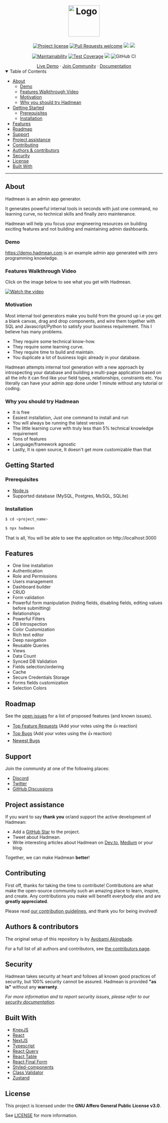 <h1 align="center">
  <a href="https://github.com/hadmean/hadmean">
    <img src="https://hadmean.com/img/logo.png" alt="Logo" height="100">
  </a>
</h1>

<div align="center">

[![Project license](https://img.shields.io/github/license/hadmean/hadmean.svg)](LICENSE)
[![Pull Requests welcome](https://img.shields.io/badge/PRs-welcome-23bc42.svg)](https://github.com/hadmean/hadmean/issues?q=is%3Aissue+is%3Aopen+label%3A%22help+wanted%22)
<img src="https://img.shields.io/npm/v/hadmean" />
<img src="https://img.shields.io/github/languages/top/hadmean/hadmean" />


[![Maintainability](https://api.codeclimate.com/v1/badges/23516bfbcca7557d80a5/maintainability)](https://codeclimate.com/github/hadmean/hadmean/maintainability)
[![Test Coverage](https://api.codeclimate.com/v1/badges/23516bfbcca7557d80a5/test_coverage)](https://codeclimate.com/github/hadmean/hadmean/test_coverage)
<img src="https://img.shields.io/codeclimate/tech-debt/hadmean/hadmean" />
![GitHub CI](https://github.com/hadmean/hadmean/actions/workflows/release.yml/badge.svg)


</div>

<div align="center">
  <a href="https://demo.hadmean.com" target="_blank">Live Demo</a>
  ·
  <a href="https://discord.gg/aV6DxwXhzN" target="_blank">Join Community</a>
    ·
  <a href="https://hadmean.com" target="_blank">Documentation</a>
</div>


<details open="open">
<summary>Table of Contents</summary>

- [About](#about)
  - [Demo](#demo)
  - [Features Walkthrough Video](#features-walkthrough-video)
  - [Motivation](#motivation)
  - [Why you should try Hadmean](#why-you-should-try-hadmean)
- [Getting Started](#getting-started)
  - [Prerequisites](#prerequisites)
  - [Installation](#installation)
- [Features](#features)
- [Roadmap](#roadmap)
- [Support](#support)
- [Project assistance](#project-assistance)
- [Contributing](#contributing)
- [Authors & contributors](#authors--contributors)
- [Security](#security)
- [License](#license)
- [Built With](#acknowledgements)

</details>

---

## About
Hadmean is an admin app generator. 

It generates powerful internal tools in seconds with just one command, no learning curve, no technical skills and finally zero maintenance.

Hadmean will help you focus your engineering resources on building exciting features and not building and maintaining admin dashboards.

### Demo
https://demo.hadmean.com is an example admin app generated with zero programming knowledge.

### Features Walkthrough Video
Click on the image below to see what you get with Hadmean.

[![Watch the video](https://img.youtube.com/vi/J43YtoSPFRw/mqdefault.jpg)](https://youtu.be/J43YtoSPFRw)


### Motivation
Most internal tool generators make you build from the ground up i.e you get a blank canvas, drag and drop components, and wire them together with SQL and Javascript/Python to satisfy your business requirement. This I believe has many problems.

- They require some technical know-how. 
- They require some learning curve. 
- They require time to build and maintain. 
- You duplicate a lot of business logic already in your database.

Hadmean attempts internal tool generation with a new approach by introspecting your database and building a multi-page application based on all the info it can find like your field types, relationships, constraints etc. You literally can have your admin app done under 1 minute without any tutorial or coding.

### Why you should try Hadmean
- It is free
- Easiest installation, Just one command to install and run
- You will always be running the latest version
- The little learning curve with truly less than 5% technical knowledge requirement
- Tons of features
- Language/framework agnostic
- Lastly, It is open source, It doesn't get more customizable than that

## Getting Started

### Prerequisites
 - [Node.js](https://nodejs.org/en/download/)
 - Supported database (MySQL, Postgres, MsSQL, SQLite)

### Installation

```bash
$ cd <project_name>

$ npx hadmean
```

That is all, You will be able to see the application on http://localhost:3000


## Features
 - One line installation 
 - Authentication
 - Role and Permissions
 - Users management
 - Dashboard builder 
 - CRUD
 - Form validation
 - Powerful form manipulation (hiding fields, disabling fields, editing values before submitting)
 - Relationships
 - Powerful Filters
 - DB Introspection
 - Color Customization
 - Rich text editor
 - Deep navigation
 - Reusable Queries
 - Views
 - Data Count
 - Synced DB Validation
 - Fields selection/ordering
 - Cache
 - Secure Credentials Storage
 - Forms fields customization
 - Selection Colors


## Roadmap

See the [open issues](https://github.com/hadmean/hadmean/issues) for a list of proposed features (and known issues).

- [Top Feature Requests](https://github.com/hadmean/hadmean/issues?q=label%3Aenhancement+is%3Aopen+sort%3Areactions-%2B1-desc) (Add your votes using the 👍 reaction)
- [Top Bugs](https://github.com/hadmean/hadmean/issues?q=is%3Aissue+is%3Aopen+label%3Abug+sort%3Areactions-%2B1-desc) (Add your votes using the 👍 reaction)
- [Newest Bugs](https://github.com/hadmean/hadmean/issues?q=is%3Aopen+is%3Aissue+label%3Abug)

## Support

Join the community at one of the following places:
- [Discord](https://discord.gg/aV6DxwXhzN)
- [Twitter](https://twitter.com/hadmeanHQ)
- [GitHub Discussions](https://github.com/hadmean/hadmean/discussions)


## Project assistance

If you want to say **thank you** or/and support the active development of Hadmean:

- Add a [GitHub Star](https://github.com/hadmean/hadmean) to the project.
- Tweet about Hadmean.
- Write interesting articles about Hadmean on [Dev.to](https://dev.to/), [Medium](https://medium.com/) or your blog.

Together, we can make Hadmean **better**!

## Contributing

First off, thanks for taking the time to contribute! Contributions are what make the open-source community such an amazing place to learn, inspire, and create. Any contributions you make will benefit everybody else and are **greatly appreciated**.


Please read [our contribution guidelines](docs/CONTRIBUTING.md), and thank you for being involved!

## Authors & contributors

The original setup of this repository is by [Ayobami Akingbade](https://github.com/thrownullexception).

For a full list of all authors and contributors, see [the contributors page](https://github.com/hadmean/hadmean/contributors).

## Security

Hadmean takes security at heart and follows all known good practices of security, but 100% security cannot be assured.
Hadmean is provided **"as is"** without any **warranty**.

_For more information and to report security issues, please refer to our [security documentation](docs/SECURITY.md)._

## Built With
- [KnexJS](https://github.com/knex/knex)
- [React](https://github.com/facebook/react)
- [NextJS](https://github.com/vercel/next.js)
- [Typescript](https://github.com/microsoft/TypeScript)
- [React Query](https://github.com/TanStack/query)
- [React Table](https://github.com/TanStack/table)
- [React Final Form](https://github.com/final-form/react-final-form)
- [Styled-components](https://github.com/styled-components/styled-components)
- [Class Validator](https://github.com/typestack/class-validator)
- [Zustand](https://github.com/pmndrs/zustand) 

## License

This project is licensed under the **GNU Affero General Public License v3.0**.

See [LICENSE](LICENSE) for more information.
